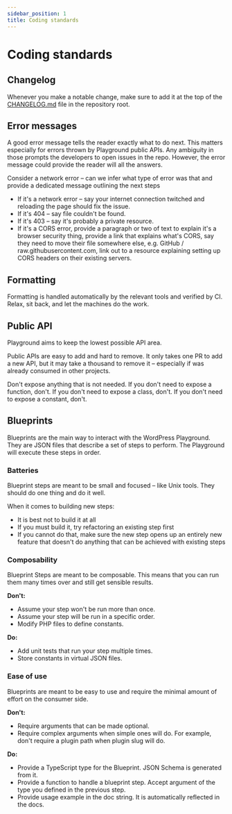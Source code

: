 ```yaml
---
sidebar_position: 1
title: Coding standards
---
```


# Coding standards

## Changelog

Whenever you make a notable change, make sure to add it at the top of the [CHANGELOG.md](https://github.com/WordPress/wordpress-playground/blob/trunk/CHANGELOG.md) file in the repository root.

## Error messages

A good error message tells the reader exactly what to do next. This matters especially for errors thrown by Playground public APIs. Any ambiguity in those prompts the developers to open issues in the repo. However, the error message could provide the reader will all the answers.

Consider a network error – can we infer what type of error was that and provide a dedicated message outlining the next steps

-   If it's a network error – say your internet connection twitched and reloading the page should fix the issue.
-   If it's 404 – say file couldn't be found.
-   If it's 403 – say it's probably a private resource.
-   If it's a CORS error, provide a paragraph or two of text to explain it's a browser security thing, provide a link that explains what's CORS, say they need to move their file somewhere else, e.g. GitHub / raw.githubusercontent.com, link out to a resource explaining setting up CORS headers on their existing servers.

## Formatting

Formatting is handled automatically by the relevant tools and verified by CI. Relax, sit back, and let the machines do the work.

## Public API

Playground aims to keep the lowest possible API area.

Public APIs are easy to add and hard to remove. It only takes one PR to add a new API, but it may take a thousand to remove it – especially if was already consumed in other projects.

Don't expose anything that is not needed. If you don't need to expose a function, don't. If you don't need to expose a class, don't. If you don't need to expose a constant, don't.

## Blueprints

Blueprints are the main way to interact with the WordPress Playground. They are JSON files that describe a set of steps to perform. The Playground will execute these steps in order.

### Batteries

Blueprint steps are meant to be small and focused – like Unix tools. They should do one thing and do it well.

When it comes to building new steps:

-   It is best not to build it at all
-   If you must build it, try refactoring an existing step first
-   If you cannot do that, make sure the new step opens up an entirely new feature that doesn't do anything that can be achieved with existing steps

### Composability

Blueprint Steps are meant to be composable. This means that you can run them many times over and still get sensible results.

**Don't:**

-   Assume your step won't be run more than once.
-   Assume your step will be run in a specific order.
-   Modify PHP files to define constants.

**Do:**

-   Add unit tests that run your step multiple times.
-   Store constants in virtual JSON files.

### Ease of use

Blueprints are meant to be easy to use and require the minimal amount of effort on the consumer side.

**Don't:**

-   Require arguments that can be made optional.
-   Require complex arguments when simple ones will do. For example, don't require a plugin path when plugin slug will do.

**Do:**

-   Provide a TypeScript type for the Blueprint. JSON Schema is generated from it.
-   Provide a function to handle a blueprint step. Accept argument of the type you defined in the previous step.
-   Provide usage example in the doc string. It is automatically reflected in the docs.
